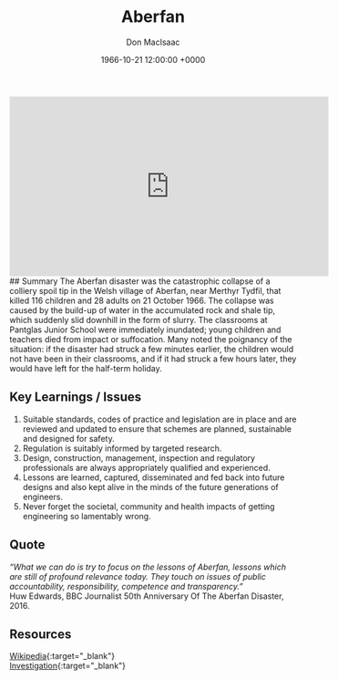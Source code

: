 ﻿---
title: Aberfan
author: Don MacIsaac
date: 1966-10-21 12:00:00 +0000
categories: [Accidents, Mining]
tags: [Safety in Design, Social License, Lack of Regulation]
---
<iframe width="560" height="315" src="https://www.youtube.com/embed/rRAEBMtqSys" title="YouTube video player" frameborder="0" allow="accelerometer; autoplay; clipboard-write; encrypted-media; gyroscope; picture-in-picture" allowfullscreen></iframe>
## Summary
The Aberfan disaster was the catastrophic collapse of a colliery spoil tip in the Welsh village of Aberfan, near Merthyr Tydfil, that killed 116 children and 28 adults on 21 October 1966. The collapse was caused by the build-up of water in the accumulated rock and shale tip, which suddenly slid downhill in the form of slurry. The classrooms at Pantglas Junior School were immediately inundated; young children and teachers died from impact or suffocation. Many noted the poignancy of the situation: if the disaster had struck a few minutes earlier, the children would not have been in their classrooms, and if it had struck a few hours later, they would have left for the half-term holiday.


## Key Learnings / Issues
1. Suitable standards, codes of practice and legislation are in place and are reviewed and updated to ensure that schemes are planned, sustainable and designed for safety.
2. Regulation is suitably informed by targeted research.
3. Design, construction, management, inspection and regulatory professionals are always appropriately qualified and experienced.
4. Lessons are learned, captured, disseminated and fed back into future designs and also kept alive in the minds of the future generations of engineers.
5. Never forget the societal, community and health impacts of getting engineering so lamentably wrong.


## Quote
*“What we can do is try to focus on the lessons of Aberfan, lessons which are still of profound relevance today. They touch on issues of public accountability, responsibility, competence and transparency.”*        \
Huw Edwards, BBC Journalist
50th Anniversary Of The Aberfan Disaster, 2016.


## Resources
[Wikipedia](https://en.wikipedia.org/wiki/Aberfan_disaster){:target="_blank"}        \
[Investigation](https://www.ice.org.uk/what-is-civil-engineering/what-do-civil-engineers-do/aberfan-disaster-lessons-learnt){:target="_blank"}